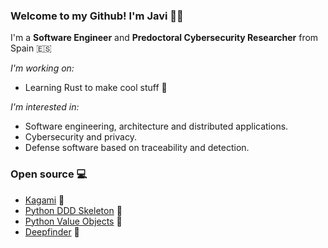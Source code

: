 ### Welcome to my Github! I'm Javi 👋🏻

I'm a **Software Engineer** and **Predoctoral Cybersecurity Researcher** from Spain 🇪🇸

_I'm working on:_

* Learning Rust to make cool stuff 🦀

_I'm interested in:_

* Software engineering, architecture and distributed applications.
* Cybersecurity and privacy.
* Defense software based on traceability and detection.

### Open source 💻

- [Kagami](https://github.com/jparadadev/kagami) 🐙
- [Python DDD Skeleton](https://github.com/jparadadev/python-ddd-skeleton) 🐍
- [Python Value Objects](https://github.com/jparadadev/python-value-objects) 🐍
- [Deepfinder](https://github.com/jparadadev/deepfinder) 🐍
